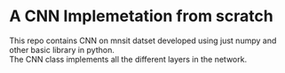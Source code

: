 <h1> A CNN Implemetation from scratch</h1>
This repo contains CNN on mnsit datset developed using just numpy and other basic library in python.<br>
The CNN class implements all the different layers in the network.<br>




